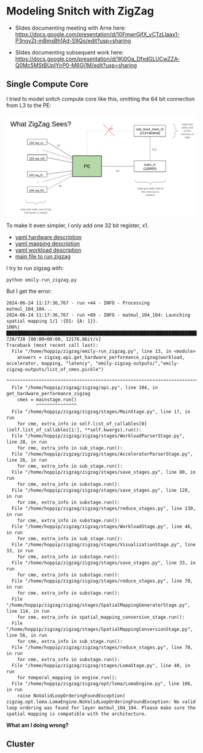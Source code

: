 # Modeling Snitch with ZigZag

- Slides documenting meeting with Arne here: https://docs.google.com/presentation/d/10FmwrGjfX_vCTzLIaax1-P3noyZt-mBmsBh1Ad-S9Qo/edit?usp=sharing

- Slides documenting subsequent work here: https://docs.google.com/presentation/d/1Kj0Oa_DfxdGLUCwZZA-Q0Mc5MStBUpIYirP0-M6Gj1M/edit?usp=sharing

## Single Compute Core

I tried to model snitch compute core like this, omitting the 64 bit connection from L3 to the PE:

![single_cc_for_zigzag.png](./single_cc_for_zigzag.png)

To make it even simpler, I only add one 32 bit register, x1.

- [yaml hardware description](zigzag/inputs/hardware/emily-snitch-riscv32imafd.yaml)
- [yaml mapping description](zigzag/inputs/mapping/emily-snitch-cc-mapping.yaml)
- [yaml workload description](emily-workload.yaml)
- [main file to run zigzag](emily-run_zigzag.py)

I try to run zigzag with:
```
python emily-run_zigzag.py 
```

But I get the error:
```
2024-06-24 11:17:36,767 - run +44 - INFO - Processing  matmul_104_104...
2024-06-24 11:17:36,767 - run +89 - INFO - matmul_104_104: Launching spatial mapping 1/1 :{D1: {A: 1}}.
100%|████████████████████████████████████████████████████████████████████████████████████| 720/720 [00:00<00:00, 12176.86it/s]
Traceback (most recent call last):
  File "/home/hoppip/zigzag/emily-run_zigzag.py", line 13, in <module>
    answers = zigzag.api.get_hardware_performance_zigzag(workload, accelerator, mapping, "latency", "emily-zigzag-outputs/","emily-zigzag-outputs/list_of_cmes.pickle")
              ^^^^^^^^^^^^^^^^^^^^^^^^^^^^^^^^^^^^^^^^^^^^^^^^^^^^^^^^^^^^^^^^^^^^^^^^^^^^^^^^^^^^^^^^^^^^^^^^^^^^^^^^^^^^^^^^^^^^^^^^^^^^^^^^^^^^^^^^^^^^^^^^^^^^^^^^^
  File "/home/hoppip/zigzag/zigzag/api.py", line 104, in get_hardware_performance_zigzag
    cmes = mainstage.run()
           ^^^^^^^^^^^^^^^
  File "/home/hoppip/zigzag/zigzag/stages/MainStage.py", line 17, in run
    for cme, extra_info in self.list_of_callables[0](self.list_of_callables[1:], **self.kwargs).run():
  File "/home/hoppip/zigzag/zigzag/stages/WorkloadParserStage.py", line 28, in run
    for cme, extra_info in sub_stage.run():
  File "/home/hoppip/zigzag/zigzag/stages/AcceleratorParserStage.py", line 26, in run
    for cme, extra_info in sub_stage.run():
  File "/home/hoppip/zigzag/zigzag/stages/save_stages.py", line 80, in run
    for cme, extra_info in substage.run():
  File "/home/hoppip/zigzag/zigzag/stages/save_stages.py", line 128, in run
    for cme, extra_info in substage.run():
  File "/home/hoppip/zigzag/zigzag/stages/reduce_stages.py", line 130, in run
    for cme, extra_info in substage.run():
  File "/home/hoppip/zigzag/zigzag/stages/WorkloadStage.py", line 46, in run
    for cme, extra_info in sub_stage.run():
  File "/home/hoppip/zigzag/zigzag/stages/VisualizationStage.py", line 33, in run
    for cme, extra_info in substage.run():
  File "/home/hoppip/zigzag/zigzag/stages/save_stages.py", line 33, in run
    for cme, extra_info in substage.run():
  File "/home/hoppip/zigzag/zigzag/stages/reduce_stages.py", line 70, in run
    for cme, extra_info in substage.run():
  File "/home/hoppip/zigzag/zigzag/stages/SpatialMappingGeneratorStage.py", line 114, in run
    for cme, extra_info in spatial_mapping_conversion_stage.run():
  File "/home/hoppip/zigzag/zigzag/stages/SpatialMappingConversionStage.py", line 56, in run
    for cme, extra_info in sub_stage.run():
  File "/home/hoppip/zigzag/zigzag/stages/reduce_stages.py", line 70, in run
    for cme, extra_info in substage.run():
  File "/home/hoppip/zigzag/zigzag/stages/LomaStage.py", line 40, in run
    for temporal_mapping in engine.run():
  File "/home/hoppip/zigzag/zigzag/opt/loma/LomaEngine.py", line 106, in run
    raise NoValidLoopOrderingFoundException(
zigzag.opt.loma.LomaEngine.NoValidLoopOrderingFoundException: No valid loop ordering was found for layer matmul_104_104. Please make sure the spatial mapping is compatible with the architecture.
```

**What am I doing wrong?**

## Cluster

